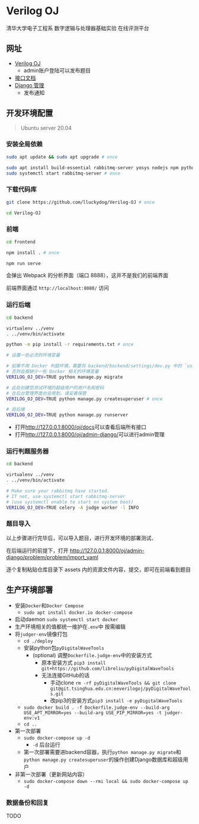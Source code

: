 # Verilog OJ

清华大学电子工程系 数字逻辑与处理器基础实验 在线评测平台

## 网址

- [Verilog OJ](http://166.111.223.67/oj/)
    - admin账户登陆可以发布题目
- [接口文档](http://166.111.223.67/oj/api/docs/)
- [Django 管理](http://166.111.223.67/oj/admin-django/)
    - 发布通知

## 开发环境配置

> Ubuntu server 20.04

### 安装全局依赖

```sh
sudo apt update && sudo apt upgrade # once

sudo apt install build-essential rabbitmq-server yosys nodejs npm python3-virtualenv # once
sudo systemctl start rabbitmq-server # once
```

### 下载代码库

```sh
git clone https://github.com/lluckydog/Verilog-OJ # once

cd Verilog-OJ
```

### 前端

```sh
cd frontend
```


```sh
npm install . # once
```

```sh
npm run serve
```

会弹出 Webpack 的分析界面（端口 8888），这并不是我们的前端界面

前端界面通过 `http://localhost:8080/` 访问

### 运行后端

```sh
cd backend
```

```sh
virtualenv ../venv
. ../venv/bin/activate

python -m pip install -r requirements.txt # once
```

```sh
# 设置一些必须的环境变量

# 如果不用 Docker 判题环境，需要将 backend/backend/settings/dev.py 中的 `use_docker` 修改为False
# 否则会报缺少一些 Docker 相关的环境变量
VERILOG_OJ_DEV=TRUE python manage.py migrate

# 此处创建您测试环境的超级用户的用户名和密码
# 在后台管理界面也会用到，请妥善保管
VERILOG_OJ_DEV=TRUE python manage.py createsuperuser # once

# 启后端
VERILOG_OJ_DEV=TRUE python manage.py runserver
```

- 打开<http://127.0.0.1:8000/oj/docs>可以查看后端所有接口
- 打开<http://127.0.0.1:8000/oj/admin-django/>可以进行admin管理

### 运行判题服务器

```sh
cd backend
```

```sh
virtualenv ../venv
. ../venv/bin/activate

# Make sure your rabbitmq have started.
# If not, use systemctl start rabbitmq-server
# (use systemctl enable to start on system boot)
VERILOG_OJ_DEV=TRUE celery -A judge worker -l INFO
```

### 题目导入

以上步骤进行完毕后，可以导入题目，进行开发环境的部署测试、

在后端运行的前提下，打开 http://127.0.0.1:8000/oj/admin-django/problem/problem/import_yaml

逐个复制粘贴仓库目录下 assets 内的资源文件内容，提交，即可在前端看到题目

## 生产环境部署

- 安装`Docker`和`Docker Compose`
    - `sudo apt install docker.io docker-compose`
- 启动daemon `sudo systemctl start docker`
- 生产环境相关的值都统一维护在`.env`中 按需编辑
- 将`judger-env`镜像打包
    - `cd ./deploy`
    - 安装python包`pyDigitalWaveTools`
        - (optional) 调整`Dockerfile.judge-env`中的安装方式
            - 原本安装方式 `pip3 install git+https://github.com/libreliu/pyDigitalWaveTools`
            - 无法连接GitHub的话
                - 手动clone `rm -rf pyDigitalWaveTools && git clone git@git.tsinghua.edu.cn:eeverilogoj/pyDigitalWaveTools.git`
                - 改pip3的安装方式`pip3 install -e pyDigitalWaveTools`
    -  `sudo docker build . -f Dockerfile.judge-env --build-arg USE_APT_MIRROR=yes --build-arg USE_PIP_MIRROR=yes -t judger-env:v1`
   - `cd ..`
- 第一次部署
    - `sudo docker-compose up -d`
        - `-d` 后台运行
    - 第一次部署需要进backend容器，执行`python manage.py migrate`和`python manage.py createsuperuser`的操作创建Django数据库和超级用户
- 非第一次部署（更新网站内容）
    - `sudo docker-compose down --rmi local && sudo docker-compose up -d`

### 数据备份和回复

TODO
